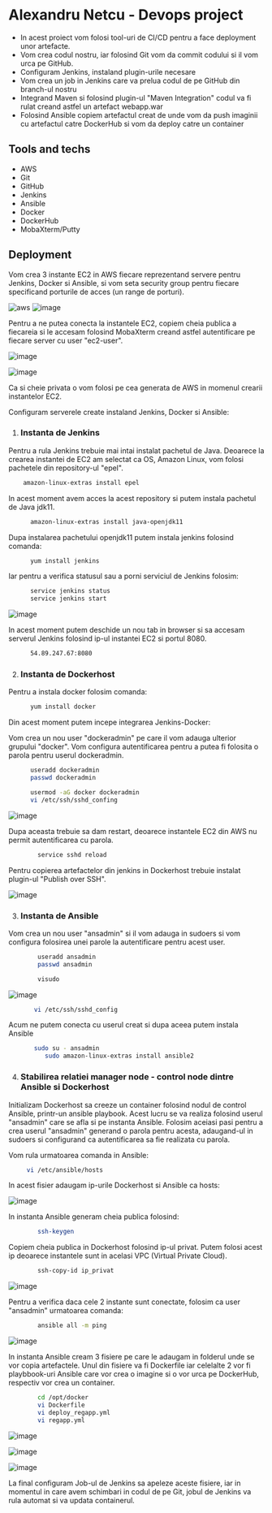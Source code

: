 
# Alexandru Netcu - Devops project

- In acest proiect vom folosi tool-uri de CI/CD pentru a face deployment unor artefacte. 
- Vom crea codul nostru, iar folosind Git vom da commit codului si il vom urca pe GitHub.
- Configuram Jenkins, instaland plugin-urile necesare
- Vom crea un job in Jenkins care va prelua codul de pe GitHub din branch-ul nostru 
- Integrand Maven si folosind plugin-ul "Maven Integration" codul va fi rulat creand astfel un artefact webapp.war
- Folosind Ansible copiem artefactul creat de unde vom da push imaginii cu artefactul catre DockerHub si vom da deploy catre un container

## Tools and techs

- AWS
- Git
- GitHub
- Jenkins
- Ansible
- Docker
- DockerHub
- MobaXterm/Putty

## Deployment

Vom crea 3 instante EC2 in AWS fiecare reprezentand servere pentru Jenkins, Docker si Ansible, si vom seta security group pentru fiecare specificand porturile de acces (un range de porturi).

![aws](https://user-images.githubusercontent.com/39223390/235632391-7283ba45-af44-4aaf-b9cf-3f3ffcf67af2.jpg)
![image](https://user-images.githubusercontent.com/39223390/235662629-5f170eb1-f271-45df-ba7e-51adaa0e688d.png)


Pentru a ne putea conecta la instantele EC2, copiem cheia publica a fiecareia si le accesam folosind MobaXterm creand astfel autentificare pe fiecare server cu user "ec2-user".

![image](https://user-images.githubusercontent.com/39223390/235632671-b1bdd3cd-de10-4a30-9692-79afb4d0ec35.png)


![image](https://user-images.githubusercontent.com/39223390/235633155-ccabd918-eb94-4ac4-89f6-8bddbac85754.png)

Ca si cheie privata o vom folosi pe cea generata de AWS in momenul crearii instantelor EC2.

Configuram serverele create instaland Jenkins, Docker si Ansible:

1. ### Instanta de Jenkins

Pentru a rula Jenkins trebuie mai intai instalat pachetul de Java. Deoarece la crearea instantei de EC2 am selectat ca OS, Amazon Linux, vom folosi pachetele din repository-ul "epel".

```bash
    amazon-linux-extras install epel
```
In acest moment avem acces la acest repository si putem instala pachetul de Java jdk11.

```bash
      amazon-linux-extras install java-openjdk11
```
Dupa instalarea pachetului openjdk11 putem instala jenkins folosind comanda:

```bash
      yum install jenkins
```

Iar pentru a verifica statusul sau a porni serviciul de Jenkins folosim:

```bash
      service jenkins status 
      service jenkins start
```
![image](https://user-images.githubusercontent.com/39223390/235635835-4c257c88-0b3a-4e34-8f8f-cbabba996ae4.png)



In acest moment putem deschide un nou tab in browser si sa accesam serverul Jenkins folosind ip-ul instantei EC2 si portul 8080.

```bash
      54.89.247.67:8080
```
2. ### Instanta de Dockerhost

Pentru a instala docker folosim comanda: 
```bash
      yum install docker
```
Din acest moment putem incepe integrarea Jenkins-Docker:

Vom crea un nou user "dockeradmin" pe care il vom adauga ulterior grupului "docker". Vom configura autentificarea pentru a putea fi folosita o parola pentru userul dockeradmin.

```bash
      useradd dockeradmin
      passwd dockeradmin

      usermod -aG docker dockeradmin
      vi /etc/ssh/sshd_confing
```
![image](https://user-images.githubusercontent.com/39223390/235658797-81112924-437a-495d-b43c-c9de145ccd8c.png)


Dupa aceasta trebuie sa dam restart, deoarece instantele EC2 din AWS nu permit autentificarea cu parola.

```bash
        service sshd reload
```
Pentru copierea artefactelor din jenkins in Dockerhost trebuie instalat plugin-ul "Publish over SSH".

![image](https://user-images.githubusercontent.com/39223390/235656677-eeae2939-2ba5-4c05-bd67-7a78ffd28fbb.png)

3. ### Instanta de Ansible

Vom crea un nou user "ansadmin" si il vom adauga in sudoers si vom configura folosirea unei parole la autentificare pentru acest user.

```bash
        useradd ansadmin
        passwd ansadmin

        visudo
```
![image](https://user-images.githubusercontent.com/39223390/235659525-f9c642a5-bdf9-4015-b24c-935e9a6aeee8.png)

```bash
       vi /etc/ssh/sshd_config
```
Acum ne putem conecta cu userul creat si dupa aceea putem instala Ansible
 
 ```bash
        sudo su - ansadmin
           sudo amazon-linux-extras install ansible2

```
4. ### Stabilirea relatiei manager node - control node dintre Ansible si Dockerhost

Initializam Dockerhost sa creeze un container folosind nodul de control Ansible, printr-un ansible playbook. Acest lucru se va realiza folosind userul "ansadmin" care se afla si pe instanta Ansible. Folosim aceiasi pasi pentru a crea userul "ansadmin" generand o parola pentru acesta, adaugand-ul in sudoers si configurand ca autentificarea sa fie realizata cu parola.

Vom rula urmatoarea comanda in Ansible:

```bash
     vi /etc/ansible/hosts   
```
In acest fisier adaugam ip-urile Dockerhost si Ansible ca hosts:

![image](https://user-images.githubusercontent.com/39223390/235664225-e7a91027-fc07-4c42-8420-bdb890d7a640.png)

In instanta Ansible generam cheia publica folosind:

```bash
        ssh-keygen
```
Copiem cheia publica in Dockerhost folosind ip-ul privat. Putem folosi acest ip deoarece instantele sunt in acelasi VPC (Virtual Private Cloud).

```bash
        ssh-copy-id ip_privat
```
![image](https://user-images.githubusercontent.com/39223390/235666322-ccf36c26-fdb7-4da5-8d46-e91c23d789fc.png)

Pentru a verifica daca cele 2 instante sunt conectate, folosim ca user "ansadmin" urmatoarea comanda:

```bash
        ansible all -m ping
```

![image](https://user-images.githubusercontent.com/39223390/235667415-7513794f-9501-4ede-8a74-9256111d4948.png)


In instanta Ansible cream 3 fisiere pe care le adaugam in folderul unde se vor copia artefactele. Unul din fisiere va fi Dockerfile iar celelalte 2 vor fi playbbook-uri Ansible care vor crea o imagine si o vor urca pe DockerHub, respectiv vor crea un container.


```bash
        cd /opt/docker
        vi Dockerfile
        vi deploy_regapp.yml
        vi regapp.yml
```
![image](https://user-images.githubusercontent.com/39223390/235669290-3bb447a7-b5ba-4961-b95f-0afb0b692a46.png)

![image](https://user-images.githubusercontent.com/39223390/235669551-0a6d2c86-fe20-4b27-8518-0ab78d41b601.png)

![image](https://user-images.githubusercontent.com/39223390/235669703-9dd7c607-d393-4418-ae71-7b18c87eb10c.png)

La final configuram Job-ul de Jenkins sa apeleze aceste fisiere, iar in momentul in care avem schimbari in codul de pe Git, jobul de Jenkins va rula automat si va updata containerul.
